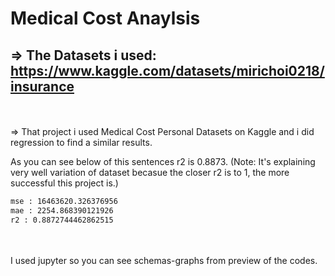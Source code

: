 # Medical Cost Anaylsis
## => The Datasets i used: https://www.kaggle.com/datasets/mirichoi0218/insurance
<br><br>
=> That project i used Medical Cost Personal Datasets on Kaggle and i did regression to find a similar results. 

As you can see below of this sentences r2 is 0.8873. (Note: It's explaining very well variation of dataset becasue the closer r2 is to 1, the more successful this project is.)
```bash
mse : 16463620.326376956
mae : 2254.868390121926
r2 : 0.8872744462862515
```
<br><br>
I used jupyter so you can see schemas-graphs from preview of the codes.
